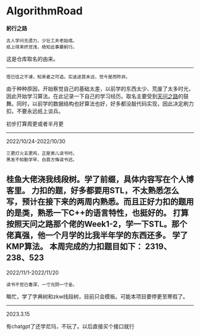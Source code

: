# AlgorithmRoad
**躬行之路**
```text
古人学问无遗力，少壮工夫老始成。
纸上得来终觉浅，绝知此事要躬行。
```
这是仓库取名的由来。

----------------------------------------------------------------
```text
悟已往之不谏，知来者之可追。实迷途其未远，觉今是而昨非。
```
由于种种原因，开始察觉自己的基础太差，以前学的东西太少、荒废了太多时光，因此开始学习算法。在此记录一下自己的学习经历。取名主要受到[天问之路](https://github.com/Kiprey/Skr_Learning)的鼓舞。同时，以前学的数据结构也好算法也好，好多都没敲代码实现，因此决定刷力扣，不要永远纸上谈兵。

初步打算周更或者半月更

----------------------------------------------------------------
2022/10/24-2022/10/30
```text
三更灯火五更鸡，正是男儿读书时。
黑发不知勤学早，白首方悔读书迟。
```
桂鱼大佬浇我线段树。学了前缀，具体内容写在个人博客里。
力扣的题，好多都要用STL，不太熟悉怎么写，预计在接下来的两周内熟悉。而且正好力扣的题用的是类，熟悉一下C++的语言特性，也挺好的。
打算按照天问之路那个佬的Week1-2，学一下STL。那个佬真强，他一个月学的比我半年学的东西还多。
学了KMP算法。
本周完成的力扣题目如下：
2319、238、523
----------------------------------------------------------------
2022/11/1-2022/11/20
```text
读书不觉已春深，一寸光阴一寸金。
```
略忙，学了字典树和zkw线段树，目前只会模板。可能本项目要停更至寒假了。

----------------------------------------------------------------
2023.3.15

有chatgpt了还学尼玛，不玩了。以后直接买个接口就行
